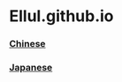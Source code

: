# Ellul.github.io

### [Chinese][1]  
### [Japanese][2]

[1]:https://ellul.github.io/html/CN/HOME.html
[2]:https://ellul.github.io/html/JP/tk1.html
